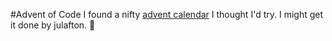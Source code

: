 #Advent of Code
I found a nifty [advent calendar](http://adventofcode.com/) I thought I'd try. I might get it done by julafton. 🎄